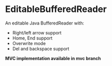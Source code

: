 # EditableBufferedReader
An editable Java BufferedReader with:
- Right/left arrow support
- Home, End support
- Overwrite mode
- Del and backspace support

**MVC implementation available in mvc branch**
